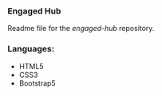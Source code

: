 ### Engaged Hub
Readme file for the *engaged-hub* repository.  

### Languages:
- HTML5
- CSS3
- Bootstrap5
